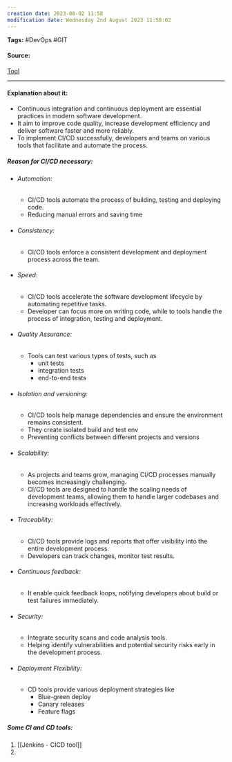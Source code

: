 ```yaml
---
creation date: 2023-08-02 11:58
modification date: Wednesday 2nd August 2023 11:58:02
---
```


**Tags:** #DevOps #GIT 

#### Source:
[Tool](https://chat.openai.com/share/4a901cb9-f11d-4d07-9fa9-15404ff7b957)

--------------------------------------

#### Explanation about it:

 * Continuous integration and continuous deployment are essential practices in modern software development.
 * It aim to improve code quality, increase development efficiency and deliver software faster and more reliably.
 * To implement CI/CD successfully, developers and teams on various tools that facilitate and automate the process.

##### Reason for CI/CD necessary:
* ###### Automation:
	* CI/CD tools automate the process of building, testing and deploying code.
	* Reducing manual errors and saving time
* ###### Consistency:
	* CI/CD tools enforce a consistent development and deployment process across the team.
* ###### Speed:
	* CI/CD tools accelerate the software development lifecycle by automating repetitive tasks.
	* Developer can focus more on writing code, while to tools handle the process of integration, testing and deployment.
* ###### Quality Assurance:
	* Tools can test various types of tests, such as
		* unit tests
		* integration tests
		* end-to-end tests
* ###### Isolation and versioning:
	* CI/CD tools help manage dependencies and ensure the environment remains consistent.
	* They create isolated build and test env
	* Preventing conflicts between different projects and versions
* ###### Scalability:
	* As projects and teams grow, managing CI/CD processes manually becomes increasingly challenging.
	* CI/CD tools are designed to handle the scaling needs of development teams, allowing them to handle larger codebases and increasing workloads effectively.
* ###### Traceability:
	* CI/CD tools provide logs and reports that offer visibility into the entire development process.
	* Developers can track changes, monitor test results.
* ###### Continuous feedback:
	* It enable quick feedback loops, notifying developers about build or test failures immediately.
* ###### Security:
	* Integrate security scans and code analysis tools.
	* Helping identify vulnerabilities and potential security risks early in the development process.
* ###### Deployment Flexibility:
	* CD tools provide various deployment strategies like
		* Blue-green deploy
		* Canary releases
		* Feature flags

##### Some CI and CD tools:
1. [[Jenkins - CICD tool]]
2. 